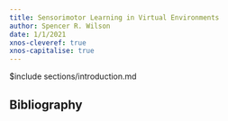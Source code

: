 ```yaml
---
title: Sensorimotor Learning in Virtual Environments
author: Spencer R. Wilson
date: 1/1/2021
xnos-cleveref: true
xnos-capitalise: true
---
```


<!-- you MUST have new lines between transcludes! -->

$include sections/introduction.md

<!-- $include sections/motor_physiology.md

$include sections/experimental_methods.md

$include sections/problem_formalization.md

$include sections/data_analysis.md

$include sections/theory.md

$include sections/next_steps.md -->

## Bibliography